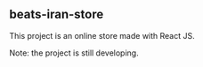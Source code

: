 ## beats-iran-store

This project is an online store made with React JS.

Note: the project is still developing.

